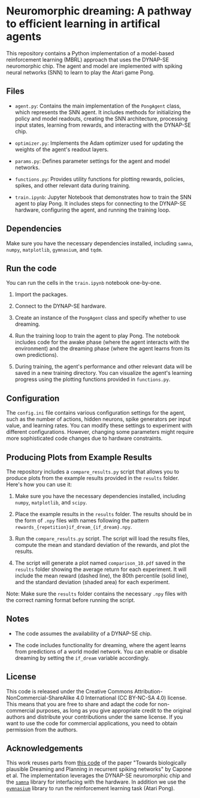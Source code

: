# Neuromorphic dreaming: A pathway to efficient learning in artifical agents

This repository contains a Python implementation of a model-based reinforcement learning (MBRL) approach that uses the DYNAP-SE neuromorphic chip. The agent and model are implemented with spiking neural networks (SNN) to learn to play the Atari game Pong.

## Files

- `agent.py`: Contains the main implementation of the `PongAgent` class, which represents the SNN agent. It includes methods for initializing the policy and model readouts, creating the SNN architecture, processing input states, learning from rewards, and interacting with the DYNAP-SE chip.

- `optimizer.py`: Implements the Adam optimizer used for updating the weights of the agent's readout layers.

- `params.py`: Defines parameter settings for the agent and model networks.

- `functions.py`: Provides utility functions for plotting rewards, policies, spikes, and other relevant data during training.

- `train.ipynb`: Jupyter Notebook that demonstrates how to train the SNN agent to play Pong. It includes steps for connecting to the DYNAP-SE hardware, configuring the agent, and running the training loop.

## Dependencies

Make sure you have the necessary dependencies installed, including `samna`, `numpy`, `matplotlib`, `gymnasium`, and `tqdm`.

## Run the code
You can run the cells in the `train.ipynb` notebook one-by-one.

1. Import the packages.

2. Connect to the DYNAP-SE hardware.

3. Create an instance of the `PongAgent` class and specify whether to use dreaming.

4. Run the training loop to train the agent to play Pong. The notebook includes code for the awake phase (where the agent interacts with the environment) and the dreaming phase (where the agent learns from its own predictions).

5. During training, the agent's performance and other relevant data will be saved in a new training directory. You can visualize the agent's learning progress using the plotting functions provided in `functions.py`.

## Configuration

The `config.ini` file contains various configuration settings for the agent, such as the number of actions, hidden neurons, spike generators per input value, and learning rates. You can modify these settings to experiment with different configurations. However, changing some parameters might require more sophisticated code changes due to hardware constraints.

## Producing Plots from Example Results

The repository includes a `compare_results.py` script that allows you to produce plots from the example results provided in the `results` folder. Here's how you can use it:

1. Make sure you have the necessary dependencies installed, including `numpy`, `matplotlib`, and `scipy`.

2. Place the example results in the `results` folder. The results should be in the form of `.npy` files with names following the pattern `rewards_{repetition}if_dream_{if_dream}.npy`.

3. Run the `compare_results.py` script. The script will load the results files, compute the mean and standard deviation of the rewards, and plot the results.

4. The script will generate a plot named `comparison_10.pdf` saved in the `results` folder showing the average return for each experiment. It will include the mean reward (dashed line), the 80th percentile (solid line), and the standard deviation (shaded area) for each experiment.

Note: Make sure the `results` folder contains the necessary `.npy` files with the correct naming format before running the script.

## Notes

- The code assumes the availability of a DYNAP-SE chip.

- The code includes functionality for dreaming, where the agent learns from predictions of a world model network. You can enable or disable dreaming by setting the `if_dream` variable accordingly.

## License

This code is released under the Creative Commons Attribution-NonCommercial-ShareAlike 4.0 International (CC BY-NC-SA 4.0) license. This means that you are free to share and adapt the code for non-commercial purposes, as long as you give appropriate credit to the original authors and distribute your contributions under the same license. If you want to use the code for commercial applications, you need to obtain permission from the authors.

## Acknowledgements

This work reuses parts from [this code](https://github.com/cristianocapone/biodreaming) of the paper "Towards biologically plausible Dreaming and Planning in recurrent spiking networks" by Capone et al. The implementation leverages the DYNAP-SE neuromorphic chip and the [`samna`](https://synsense-sys-int.gitlab.io/samna/) library for interfacing with the hardware. In addition we use the [`gymnasium`](https://gymnasium.farama.org/index.html) library to run the reinforcement learning task (Atari Pong).
